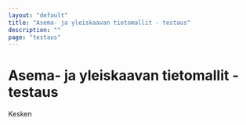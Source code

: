 ```yaml
---
layout: "default"
title: "Asema- ja yleiskaavan tietomallit - testaus"
description: ""
page: "testaus"
---
```

# Asema- ja yleiskaavan tietomallit - testaus

Kesken